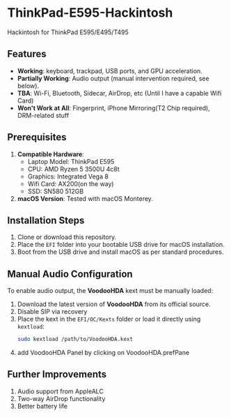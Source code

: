 # ThinkPad-E595-Hackintosh
 Hackintosh for ThinkPad E595/E495/T495


## Features
- **Working**: keyboard, trackpad, USB ports, and GPU acceleration.
- **Partially Working**: Audio output (manual intervention required, see below).
- **TBA**: Wi-Fi, Bluetooth, Sidecar, AirDrop, etc (Until I have a capable Wifi Card)
- **Won't Work at All**: Fingerprint, iPhone Mirroring(T2 Chip required), DRM-related stuff

## Prerequisites
1. **Compatible Hardware**:
   - Laptop Model: ThinkPad E595
   - CPU: AMD Ryzen 5 3500U 4c8t
   - Graphics: Integrated Vega 8
   - Wifi Card: AX200(on the way)
   - SSD: SN580 512GB
2. **macOS Version**: Tested with macOS Monterey.


## Installation Steps
1. Clone or download this repository.
2. Place the `EFI` folder into your bootable USB drive for macOS installation.
3. Boot from the USB drive and install macOS as per standard procedures.

## Manual Audio Configuration
To enable audio output, the **VoodooHDA** kext must be manually loaded:
1. Download the latest version of **VoodooHDA** from its official source.
2. Disable SIP via recovery
3. Place the kext in the `EFI/OC/Kexts` folder or load it directly using `kextload`:
   ```bash
   sudo kextload /path/to/VoodooHDA.kext
4. add VoodooHDA Panel by clicking on VoodooHDA.prefPane

## Further Improvements
1. Audio support from AppleALC
2. Two-way AirDrop functionality
3. Better battery life